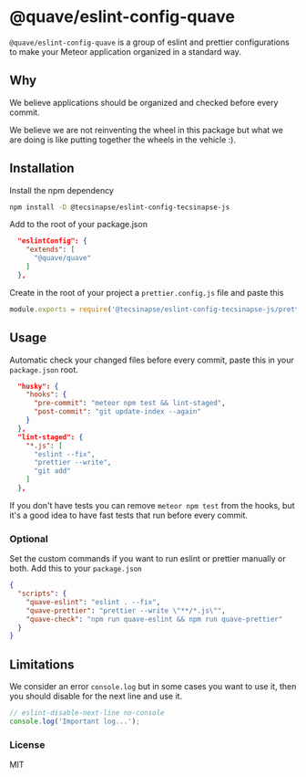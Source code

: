 # @quave/eslint-config-quave

`@quave/eslint-config-quave` is a group of eslint and prettier configurations to make your Meteor application organized in a standard way.
  
## Why
We believe applications should be organized and checked before every commit.

We believe we are not reinventing the wheel in this package but what we are doing is like putting together the wheels in the vehicle :).
  
## Installation

Install the npm dependency
```sh
npm install -D @tecsinapse/eslint-config-tecsinapse-js
```

Add to the root of your package.json

```json
  "eslintConfig": {
    "extends": [
      "@quave/quave"
    ]
  },
```

Create in the root of your project a `prettier.config.js` file and paste this

```javascript
module.exports = require('@tecsinapse/eslint-config-tecsinapse-js/prettier.config');
```

## Usage

Automatic check your changed files before every commit, paste this in your `package.json` root.
```json
  "husky": {
    "hooks": {
      "pre-commit": "meteor npm test && lint-staged",
      "post-commit": "git update-index --again"
    }
  },
  "lint-staged": {
    "*.js": [
      "eslint --fix",
      "prettier --write",
      "git add"
    ]
  },
```
If you don't have tests you can remove `meteor npm test` from the hooks, but it's a good idea to have fast tests that run before every commit.

### Optional

Set the custom commands if you want to run eslint or prettier manually or both. Add this to your `package.json`
```json
{
  "scripts": {
    "quave-eslint": "eslint . --fix",
    "quave-prettier": "prettier --write \"**/*.js\"",
    "quave-check": "npm run quave-eslint && npm run quave-prettier"
  }
}
```

## Limitations

We consider an error `console.log` but in some cases you want to use it, then you should disable for the next line and use it.
```javascript
// eslint-disable-next-line no-console
console.log('Important log...');
``` 

### License

MIT
